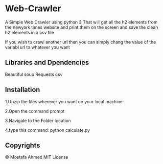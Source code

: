 # Web-Crawler
A Simple Web Crawler using python 3 That will get all the h2 elements from the newyork times website and 
print them on the screen and save the clean h2 elements in a csv file

If you wish to crawl another url then you can simply chang the value of the variabl url to whatever you want

## Libraries and Dpendencies
Beautiful soup
Requests
csv


## Installation  
1.Unzip the files wherever you want on your local machine 

2.Open the command prompt

3.Navigate to the Folder location

4.type this command:
python calculate.py

## Copyrights 
© Mostafa Ahmed
MIT License
